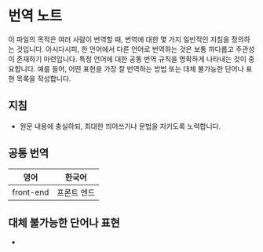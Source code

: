 # 번역 노트

이 파일의 목적은 여러 사람이 번역할 때, 번역에 대한 몇 가지 일반적인 지침을 정의하는 것입니다. 아시다시피, 한 언어에서 다른 언어로 번역하는 것은 보통 까다롭고 주관성이 존재하기 마련입니다. 특정 언어에 대한 공통 번역 규칙을 명확하게 나타내는 것이 중요합니다. 예를 들어, 어떤 표현을 가장 잘 번역하는 방법 또는 대체 불가능한 단어나 표현 목록을 작성합니다.

## 지침

- 원문 내용에 충실하되, 최대한 띄어쓰기나 문법을 지키도록 노력합니다.

## 공통 번역

| 영어          | 한국어        |
| ------------- | ------------- |
| front-end     | 프론트 엔드   |

## 대체 불가능한 단어나 표현

- 
